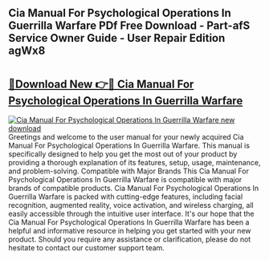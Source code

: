 ## Cia Manual For Psychological Operations In Guerrilla Warfare PDf Free Download - Part-afS Service Owner Guide - User Repair Edition agWx8

# <h2><a href="http://bc28321.oget.top/?id=Cia+Manual+For+Psychological+Operations+In+Guerrilla+Warfare">🔗Download New 👉🔴 Cia Manual For Psychological Operations In Guerrilla Warfare</a></h2>

[![Cia Manual For Psychological Operations In Guerrilla Warfare new download](https://i.imgur.com/5g1atiW.png)](http://bc28321.oget.top/?id=Cia+Manual+For+Psychological+Operations+In+Guerrilla+Warfare)
Greetings and welcome to the user manual for your newly acquired Cia Manual For Psychological Operations In Guerrilla Warfare. This manual is specifically designed to help you get the most out of your product by providing a thorough explanation of its features, setup, usage, maintenance, and problem-solving. Compatible with Major Brands This Cia Manual For Psychological Operations In Guerrilla Warfare is compatible with major brands of compatible products. Cia Manual For Psychological Operations In Guerrilla Warfare is packed with cutting-edge features, including facial recognition, augmented reality, voice activation, and wireless charging, all easily accessible through the intuitive user interface. It's our hope that the Cia Manual For Psychological Operations In Guerrilla Warfare has been a helpful and informative resource in helping you get started with your new product. Should you require any assistance or clarification, please do not hesitate to contact our customer support team.
